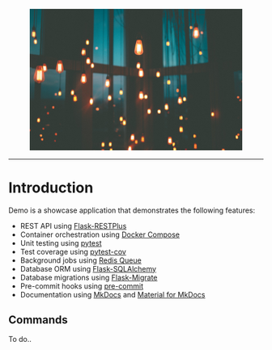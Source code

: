 <p align="center">
  <img width="420px" src="img/lights.jpeg" alt='lights'>
</p>

---

# Introduction

Demo is a showcase application that demonstrates the following features:

* REST API using [Flask-RESTPlus](https://flask-restplus.readthedocs.io/en/stable/)
* Container orchestration using [Docker Compose](https://docs.docker.com/compose/)
* Unit testing using [pytest](https://docs.pytest.org/en/latest/)
* Test coverage using [pytest-cov](https://pytest-cov.readthedocs.io/en/latest/)
* Background jobs using [Redis Queue](https://python-rq.org)
* Database ORM using [Flask-SQLAlchemy](https://flask-sqlalchemy.palletsprojects.com/en/2.x/)
* Database migrations using [Flask-Migrate](https://flask-migrate.readthedocs.io/en/latest/)
* Pre-commit hooks using [pre-commit](https://pre-commit.com)
* Documentation using [MkDocs](https://www.mkdocs.org) and [Material for MkDocs](https://squidfunk.github.io/mkdocs-material/)

## Commands

To do..
